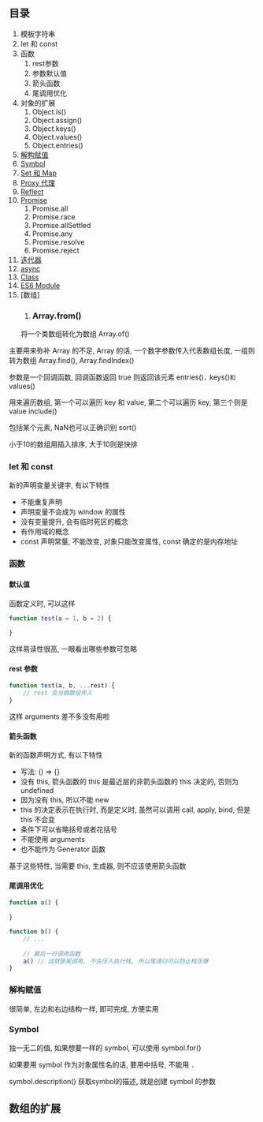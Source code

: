 ## 目录

1. 模板字符串
2. let 和 const
3. 函数
   1. rest参数
   2. 参数默认值
   3. 箭头函数
   4. 尾调用优化
4. 对象的扩展
   1. Object.is()
   2. Object.assign()
   3. Object.keys()
   4. Object.values()
   5. Object.entries()
5. [解构赋值]()
6. [Symbol]()
7. [Set 和 Map](./set&map.md)
8. [Proxy 代理]()
9. [Reflect]()
10. [Promise](./Promise.md)
    1. Promise.all
    2. Promise.race
    3. Promise.allSettled
    4. Promise.any
    5. Promise.resolve
    6. Promise.reject
11. [迭代器]()
12. [async]()
13. [Class]()
14. [ES6 Module]()
15. [数组]
    1.  ### Array.from()
    将一个类数组转化为数组
Array.of()

主要用来弥补 Array 的不足, Array 的话, 一个数字参数传入代表数组长度, 一组则转为数组
Array.find(), Array.findIndex()

参数是一个回调函数, 回调函数返回 true 则返回该元素
entries()`，`keys()`和`values() 

用来遍历数组, 第一个可以遍历 key 和 value, 第二个可以遍历 key, 第三个则是 value
include()

包括某个元素, NaN也可以正确识别
sort()

小于10的数组用插入排序, 大于10则是快排



### let 和 const

新的声明变量关键字, 有以下特性

- 不能重复声明
- 声明变量不会成为 window 的属性
- 没有变量提升, 会有临时死区的概念
- 有作用域的概念
- const 声明常量, 不能改变, 对象只能改变属性, const 确定的是内存地址

### 函数

#### 默认值

函数定义时, 可以这样

```js
function test(a = 1, b = 2) {
    
}
```

这样易读性很高, 一眼看出哪些参数可忽略

#### rest 参数

```js
function test(a, b, ...rest) {
    // rest 会当做数组传入
}
```

这样 arguments 差不多没有用啦

#### 箭头函数

新的函数声明方式, 有以下特性

- 写法: () => {}
- 没有 this, 箭头函数的 this 是最近层的非箭头函数的 this 决定的, 否则为 undefined
- 因为没有 this, 所以不能 new
- this 的决定表示在执行时, 而是定义时, 虽然可以调用 call, apply, bind, 但是 this 不会变
- 条件下可以省略括号或者花括号
- 不能使用 arguments
- 也不能作为 Generator 函数

基于这些特性, 当需要 this, 生成器, 则不应该使用箭头函数

#### 尾调用优化

```js
function a() {
    
}

function b() {
    // ...
    
    // 最后一行调用函数
    a() // 这就是尾调用, 不会压入执行栈, 所以尾递归可以防止栈压爆
}
```



### 解构赋值

很简单, 左边和右边结构一样, 即可完成, 方便实用

### Symbol

独一无二的值, 如果想要一样的 symbol, 可以使用 symbol.for()

如果要用 symbol 作为对象属性名的话, 要用中括号, 不能用 `.`

symbol.description() 获取symbol的描述, 就是创建 symbol 的参数



## 数组的扩展





